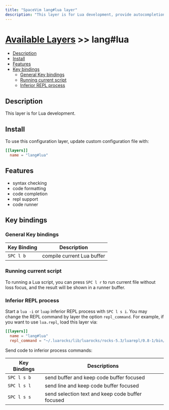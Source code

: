 ```yaml
---
title: "SpaceVim lang#lua layer"
description: "This layer is for Lua development, provide autocompletion, syntax checking, code format for Lua file."
---
```


# [Available Layers](../../) >> lang#lua

<!-- vim-markdown-toc GFM -->

- [Description](#description)
- [Install](#install)
- [Features](#features)
- [Key bindings](#key-bindings)
  - [General Key bindings](#general-key-bindings)
  - [Running current script](#running-current-script)
  - [Inferior REPL process](#inferior-repl-process)

<!-- vim-markdown-toc -->

## Description

This layer is for Lua development.

## Install

To use this configuration layer, update custom configuration file with:

```toml
[[layers]]
  name = "lang#lua"
```
## Features

- syntax checking
- code formatting
- code completion
- repl support
- code runner

## Key bindings

### General Key bindings

| Key Binding | Description                                      |
| ----------- | ------------------------------------------------ |
| `SPC l b`   | compile current Lua buffer                       |


### Running current script

To running a Lua script, you can press `SPC l r` to run current file without loss focus, and the result will be shown in a runner buffer.

### Inferior REPL process

Start a `lua -i` or `luap` inferior REPL process with `SPC l s i`.  You may change the REPL command by layer the option `repl_command`. For example, if you want to use `lua.repl`, load this layer via:

```toml
[[layers]]
  name = "lang#lua"
  repl_command = "~/.luarocks/lib/luarocks/rocks-5.3/luarepl/0.8-1/bin/rep.lua"
```

Send code to inferior process commands:

| Key Bindings | Descriptions                                     |
| ------------ | ------------------------------------------------ |
| `SPC l s b`  | send buffer and keep code buffer focused         |
| `SPC l s l`  | send line and keep code buffer focused           |
| `SPC l s s`  | send selection text and keep code buffer focused |
